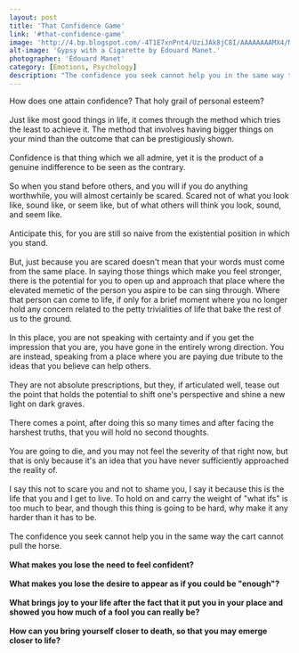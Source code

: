 ```yaml
---
layout: post
title: 'That Confidence Game'
link: '#that-confidence-game'
image: 'http://4.bp.blogspot.com/-4T1E7xnPnt4/UziJAk8jC8I/AAAAAAAAMX4/M3BdHJfCzgY/s1600/Gypsy-with-Cigarette-(1862)-Manet.jpg'
alt-image: 'Gypsy with a Cigarette by Édouard Manet.'
photographer: 'Édouard Manet'
category: [Emotions, Psychology]
description: "The confidence you seek cannot help you in the same way the cart cannot pull the horse. Just like most good things in life, it comes through the method which tries the least to achieve it. The method that involves having bigger things on your mind than the outcome that can be prestigiously shown."
---
```


How does one attain confidence? That holy grail of personal esteem?
<br>
<br>
Just like most good things in life, it comes through the method which tries the least to achieve it. The method that involves having bigger things on your mind than the outcome that can be prestigiously shown.
<br>
<br>
Confidence is that thing which we all admire, yet it is the product of a genuine indifference to be seen as the contrary.
<br>
<br>
So when you stand before others, and you will if you do anything worthwhile, you will almost certainly be scared. Scared not of what you look like, sound like, or seem like, but of what others will think you look, sound, and seem like. 
<br>
<br>
Anticipate this, for you are still so naive from the existential position in which you stand.
<br>
<br>
But, just because you are scared doesn't mean that your words must come from the same place. In saying those things which make you feel stronger, there is the potential for you to open up and approach that place where the elevated memetic of the person you aspire to be can sing through. Where that person can come to life, if only for a brief moment where you no longer hold any concern related to the petty trivialities of life that bake the rest of us to the ground.
<br>
<br>
In this place, you are not speaking with certainty and if you get the impression that you are, you have gone in the entirely wrong direction. You are instead, speaking from a place where you are paying due tribute to the ideas that you believe can help others. 
<br>
<br>
They are not absolute prescriptions, but they, if articulated well, tease out the point that holds the potential to shift one's perspective and shine a new light on dark graves.
<br>
<br>
There comes a point, after doing this so many times and after facing the harshest truths, that you will hold no second thoughts.
<br>
<br>
You are going to die, and you may not feel the severity of that right now, but that is only because it's an idea that you have never sufficiently approached the reality of. 
<br>
<br>
I say this not to scare you and not to shame you, I say it because this is the life that you and I get to live. To hold on and carry the weight of "what ifs" is too much to bear, and though this thing is going to be hard, why make it any harder than it has to be.
<br>
<br>
The confidence you seek cannot help you in the same way the cart cannot pull the horse. 
<br>
<br>
**What makes you lose the need to feel confident?**
<br>
<br>
**What makes you lose the desire to appear as if you could be "enough"?**
<br>
<br>
**What brings joy to your life after the fact that it put you in your place and showed you how much of a fool you can really be?** 
<br>
<br>
**How can you bring yourself closer to death, so that you may emerge closer to life?**
